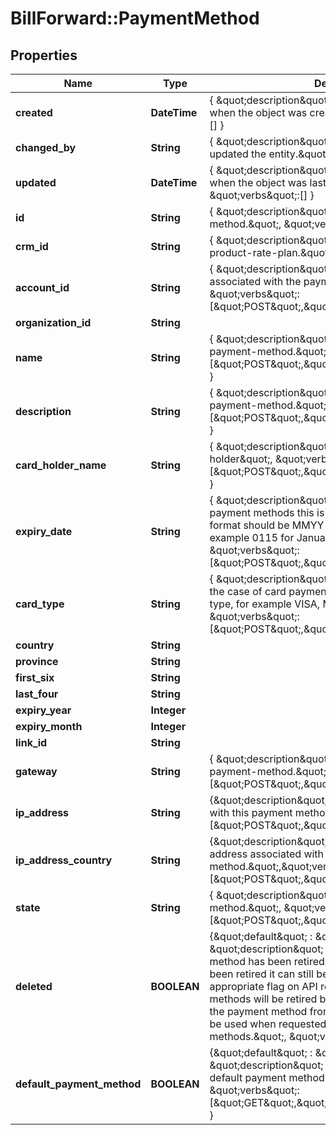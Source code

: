 # BillForward::PaymentMethod

## Properties
Name | Type | Description | Notes
------------ | ------------- | ------------- | -------------
**created** | **DateTime** | { \&quot;description\&quot; : \&quot;The UTC DateTime when the object was created.\&quot;, \&quot;verbs\&quot;:[] } | [optional] 
**changed_by** | **String** | { \&quot;description\&quot; : \&quot;ID of the user who last updated the entity.\&quot;, \&quot;verbs\&quot;:[] } | [optional] 
**updated** | **DateTime** | { \&quot;description\&quot; : \&quot;The UTC DateTime when the object was last updated.\&quot;, \&quot;verbs\&quot;:[] } | [optional] 
**id** | **String** | { \&quot;description\&quot; : \&quot;ID of the payment-method.\&quot;, \&quot;verbs\&quot;:[\&quot;GET\&quot;] } | [optional] 
**crm_id** | **String** | { \&quot;description\&quot; : \&quot;CRM ID of the product-rate-plan.\&quot;, \&quot;verbs\&quot;:] } | [optional] 
**account_id** | **String** | { \&quot;description\&quot; : \&quot;ID of the account associated with the payment-method.\&quot;, \&quot;verbs\&quot;:[\&quot;POST\&quot;,\&quot;GET\&quot;] } | 
**organization_id** | **String** |  | [optional] 
**name** | **String** | { \&quot;description\&quot; : \&quot;Name of the payment-method.\&quot;, \&quot;verbs\&quot;:[\&quot;POST\&quot;,\&quot;PUT\&quot;,\&quot;GET\&quot;] } | 
**description** | **String** | { \&quot;description\&quot; : \&quot;Description of the payment-method.\&quot;, \&quot;verbs\&quot;:[\&quot;POST\&quot;,\&quot;PUT\&quot;,\&quot;GET\&quot;] } | [optional] 
**card_holder_name** | **String** | { \&quot;description\&quot; : \&quot;Name of the card holder\&quot;, \&quot;verbs\&quot;:[\&quot;POST\&quot;,\&quot;PUT\&quot;,\&quot;GET\&quot;] } | [optional] 
**expiry_date** | **String** | { \&quot;description\&quot; : \&quot;In the case of card payment methods this is the expiry date of the card, format should be MMYY including leading 0&#39;s. For example 0115 for January 2015.\&quot;, \&quot;verbs\&quot;:[\&quot;POST\&quot;,\&quot;GET\&quot;] } | 
**card_type** | **String** | { \&quot;description\&quot; : \&quot;Type of the card. In the case of card payment methods this is the payment type, for example VISA, MasterCard.\&quot;, \&quot;verbs\&quot;:[\&quot;POST\&quot;,\&quot;GET\&quot;] } | [optional] 
**country** | **String** |  | [optional] 
**province** | **String** |  | [optional] 
**first_six** | **String** |  | [optional] 
**last_four** | **String** |  | [optional] 
**expiry_year** | **Integer** |  | [optional] 
**expiry_month** | **Integer** |  | [optional] 
**link_id** | **String** |  | 
**gateway** | **String** | { \&quot;description\&quot; : \&quot;Gateway type for payment-method.\&quot;, \&quot;verbs\&quot;:[\&quot;POST\&quot;,\&quot;GET\&quot;] } | 
**ip_address** | **String** | {\&quot;description\&quot;:\&quot;IP address associated with this payment method.\&quot;,\&quot;verbs\&quot;:[\&quot;POST\&quot;,\&quot;PUT\&quot;,\&quot;GET\&quot;]} | [optional] 
**ip_address_country** | **String** | {\&quot;description\&quot;:\&quot;Country of the IP address associated with this payment method.\&quot;,\&quot;verbs\&quot;:[\&quot;POST\&quot;,\&quot;PUT\&quot;,\&quot;GET\&quot;]} | [optional] 
**state** | **String** | { \&quot;description\&quot; : \&quot;State of the payment-method.\&quot;, \&quot;verbs\&quot;:[\&quot;POST\&quot;,\&quot;GET\&quot;] } | 
**deleted** | **BOOLEAN** | {\&quot;default\&quot; : \&quot;false\&quot;, \&quot;description\&quot; : \&quot;Indicates if a payment-method has been retired. If a payment-method has been retired it can still be retrieved using the appropriate flag on API requests. Generally payment-methods will be retired by customers wanting to remove the payment method from their account. Caution should be used when requested deleted payment methods.\&quot;, \&quot;verbs\&quot;:[\&quot;GET\&quot;] } | [optional] [default to false]
**default_payment_method** | **BOOLEAN** | {\&quot;default\&quot; : \&quot;false\&quot;, \&quot;description\&quot; : \&quot;Indicates if this is the default payment method for the account.\&quot;, \&quot;verbs\&quot;:[\&quot;GET\&quot;,\&quot;POST\&quot;,\&quot;PUT\&quot;]  } | [optional] [default to false]


